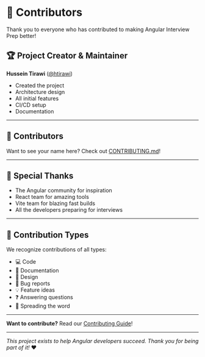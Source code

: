 # 👥 Contributors

Thank you to everyone who has contributed to making Angular Interview Prep better!

## 🏆 Project Creator & Maintainer

**Hussein Tirawi** ([@htirawi](https://github.com/htirawi))
- Created the project
- Architecture design
- All initial features
- CI/CD setup
- Documentation

---

## 🌟 Contributors

<!-- This section will be automatically updated as people contribute -->

Want to see your name here? Check out [CONTRIBUTING.md](CONTRIBUTING.md)!

---

## 🙏 Special Thanks

- The Angular community for inspiration
- React team for amazing tools
- Vite team for blazing fast builds
- All the developers preparing for interviews

---

## 🎯 Contribution Types

We recognize contributions of all types:

- 💻 Code
- 📖 Documentation
- 🎨 Design
- 🐛 Bug reports
- 💡 Feature ideas
- ❓ Answering questions
- 📢 Spreading the word

---

**Want to contribute?** Read our [Contributing Guide](CONTRIBUTING.md)!

---

*This project exists to help Angular developers succeed. Thank you for being part of it!* ❤️

